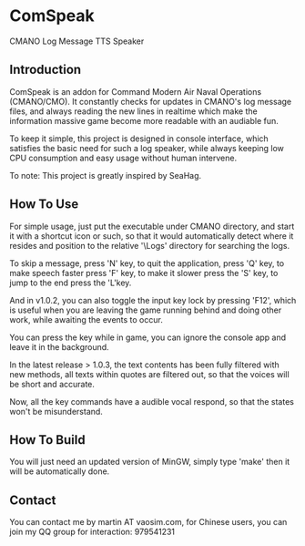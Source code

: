 # ComSpeak
CMANO Log Message TTS Speaker

## Introduction
ComSpeak is an addon for Command Modern Air Naval Operations (CMANO/CMO).
It constantly checks for updates in CMANO's log message files, and always
reading the new lines in realtime which make the information massive game
become more readable with an audiable fun.

To keep it simple, this project is designed in console interface, which
satisfies the basic need for such a log speaker, while always keeping low
CPU consumption and easy usage without human intervene.

To note: This project is greatly inspired by SeaHag.

## How To Use
For simple usage, just put the executable under CMANO directory, and start
it with a shortcut icon or such, so that it would automatically detect
where it resides and position to the relative '\Logs' directory for
searching the logs.

To skip a message, press 'N' key, to quit the application, press 'Q' key,
to make speech faster press 'F' key, to make it slower press the 'S' key,
to jump to the end press the 'L'key.

And in v1.0.2, you can also toggle the input key lock by pressing 'F12',
which is useful when you are leaving the game running behind and doing
other work, while awaiting the events to occur.

You can press the key while in game, you can ignore the console app and
leave it in the background.

In the latest release > 1.0.3, the text contents has been fully filtered
with new methods, all texts within quotes are filtered out, so that the
voices will be short and accurate.

Now, all the key commands have a audible vocal respond, so that the states
won't be misunderstand.

## How To Build
You will just need an updated version of MinGW, simply type 'make' then
it will be automatically done.

## Contact
You can contact me by martin AT vaosim.com, for Chinese users, you can join
my QQ group for interaction: 979541231

